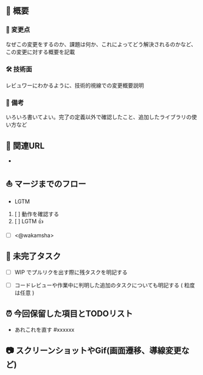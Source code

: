 ## 📒 概要

### 🔄 変更点
なぜこの変更をするのか、課題は何か、これによってどう解決されるのかなど、この変更に対する概要を記載

### 🛠 技術面
レビュワーにわかるように、技術的視線での変更概要説明

### 💬 備考
いろいろ書いてよい。完了の定義以外で確認したこと、追加したライブラリの使い方など


## 📎 関連URL

- []()


## ⛵ マージまでのフロー

- LGTM

1. [ ] 動作を確認する
1. [ ] LGTM :+1:
  - [ ] <@wakamsha>


## 👷 未完了タスク
- [ ] WIP でプルリクを出す際に残タスクを明記する
- [ ] コードレビューや作業中に判明した追加のタスクについても明記する ( 粒度は任意 )


## ⏰ 今回保留した項目とTODOリスト
- あれこれを直す #xxxxxx


## 📷 スクリーンショットやGif(画面遷移、導線変更など)
